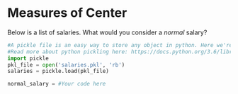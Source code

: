 
# Measures of Center
Below is a list of salaries. What would you consider a *normal* salary?


```python
#A pickle file is an easy way to store any object in python. Here we're loading in a list of salaries from file
#Read more about python pickling here: https://docs.python.org/3.6/library/pickle.html
import pickle
pkl_file = open('salaries.pkl', 'rb')
salaries = pickle.load(pkl_file)
```


```python
normal_salary = #Your code here
```
